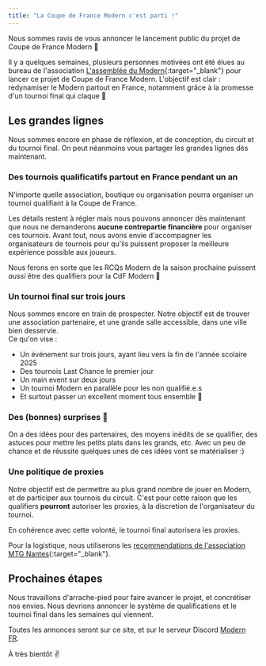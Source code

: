```yaml
---
title: "La Coupe de France Modern c'est parti !"
---
```


Nous sommes ravis de vous annoncer le lancement public du projet de Coupe de France Modern 🎉

Il y a quelques semaines, plusieurs personnes motivées ont été élues au bureau de l'association [L'assemblée du Modern](/assemblee-du-modern/){:target="_blank"} pour lancer ce projet de Coupe de France Modern. L'objectif est clair : redynamiser le Modern partout en France, notamment grâce à la promesse d'un tournoi final qui claque 🤩

## Les grandes lignes

Nous sommes encore en phase de réflexion, et de conception, du circuit et du tournoi final. On peut néanmoins vous partager les grandes lignes dès maintenant.

### Des tournois qualificatifs partout en France pendant un an

N'importe quelle association, boutique ou organisation pourra organiser un tournoi qualifiant à la Coupe de France.

Les détails restent à régler mais nous pouvons annoncer dès maintenant que nous ne demanderons **aucune contrepartie financière** pour organiser ces tournois. Avant tout, nous avons envie d'accompagner les organisateurs de tournois pour qu'ils puissent proposer la meilleure expérience possible aux joueurs.

Nous ferons en sorte que les RCQs Modern de la saison prochaine puissent *aussi* être des qualifiers pour la CdF Modern 🤞

### Un tournoi final sur trois jours

Nous sommes encore en train de prospecter. Notre objectif est de trouver une association partenaire, et une grande salle accessible, dans une ville bien desservie.  
Ce qu'on vise :
- Un événement sur trois jours, ayant lieu vers la fin de l'année scolaire 2025
- Des tournois Last Chance le premier jour
- Un main event sur deux jours
- Un tournoi Modern en parallèle pour les non qualifié.e.s
- Et surtout passer un excellent moment tous ensemble 👐

### Des (bonnes) surprises 👀

On a des idées pour des partenaires, des moyens inédits de se qualifier, des astuces pour mettre les petits plats dans les grands, etc. Avec un peu de chance et de réussite quelques unes de ces idées vont se matérialiser :)

### Une politique de proxies

Notre objectif est de permettre au plus grand nombre de jouer en Modern, et de participer aux tournois du circuit. C'est pour cette raison que les qualifiers **pourront** autoriser les proxies, à la discretion de l'organisateur du tournoi.

En cohérence avec cette volonté, le tournoi final autorisera les proxies.

Pour la logistique, nous utiliserons les [recommendations de l'association MTG Nantes](https://www.mtgnantes.fr/activit%C3%A9s/politique-proxy){:target="_blank"}.

## Prochaines étapes

Nous travaillons d'arrache-pied pour faire avancer le projet, et concrétiser nos envies. Nous devrions annoncer le système de qualifications et le tournoi final dans les semaines qui viennent.

Toutes les annonces seront sur ce site, et sur le serveur Discord [Modern FR](https://discord.gg/KW4KPRZ3n7).

À très bientôt ✌️

